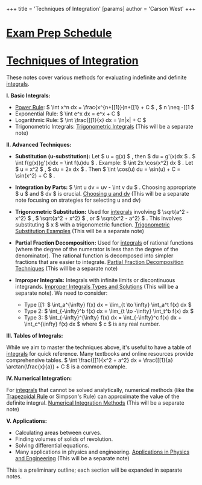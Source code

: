 +++
 title = 'Techniques of Integration'
[params]
	author = 'Carson West'
+++
# [Exam Prep Schedule](./../exam-prep-schedule/)
# [Techniques of Integration](./../techniques-of-integration/)

These notes cover various methods for evaluating indefinite and definite [integrals](./../integrals/).

**I. Basic Integrals:**

*   [Power Rule](./../power-rule/):  $ \int x^n dx = \frac{x^{n+[[1}}{n+[[1} + C $ ,   $ n \neq -[[1 $ 
*   Exponential Rule:  $ \int e^x dx = e^x + C $ 
*   Logarithmic Rule:  $ \int \frac{[[1}{x} dx = \ln|x| + C $ 
*   Trigonometric Integrals:  [Trigonometric Integrals](./../trigonometric-integrals/) (This will be a separate note)


**II. Advanced Techniques:**

*   **Substitution (u-substitution):**  Let  $ u = g(x) $ , then  $ du = g'(x)dx $ .   $ \int f(g(x))g'(x)dx = \int f(u)du $ .  Example:  $ \int 2x \cos(x^2) dx $ . Let  $ u = x^2 $ ,  $ du = 2x dx $ . Then  $ \int \cos(u) du = \sin(u) + C = \sin(x^2) + C $ .

*   **Integration by Parts:**  $ \int u dv = uv - \int v du $ .  Choosing appropriate  $ u $  and  $ dv $  is crucial.  [Choosing u and dv](./../choosing-u-and-dv/) (This will be a separate note focusing on strategies for selecting u and dv)


*   **Trigonometric Substitution:** Used for [integrals](./../integrals/) involving  $ \sqrt{a^2 - x^2} $ ,  $ \sqrt{a^2 + x^2} $ , or  $ \sqrt{x^2 - a^2} $ .  This involves substituting  $ x $  with a trigonometric function. [Trigonometric Substitution Examples](./../trigonometric-substitution-examples/) (This will be a separate note)

*   **Partial Fraction Decomposition:** Used for [integrals](./../integrals/) of rational functions (where the degree of the numerator is less than the degree of the denominator).  The rational function is decomposed into simpler fractions that are easier to integrate. [Partial Fraction Decomposition Techniques](./../partial-fraction-decomposition-techniques/) (This will be a separate note)


*   **Improper Integrals:** Integrals with infinite limits or discontinuous integrands. [Improper Integrals Types and Solutions](./../improper-integrals-types-and-solutions/) (This will be a separate note).  We need to consider:
    *   Type [[1:  $ \int_a^{\infty} f(x) dx = \lim_{t \to \infty} \int_a^t f(x) dx $ 
    *   Type 2:  $ \int_{-\infty}^b f(x) dx = \lim_{t \to -\infty} \int_t^b f(x) dx $ 
    *   Type 3:  $ \int_{-\infty}^{\infty} f(x) dx = \int_{-\infty}^c f(x) dx + \int_c^{\infty} f(x) dx $   where  $ c $  is any real number.


**III. Tables of Integrals:**

While we aim to master the techniques above, it's useful to have a table of [integrals](./../integrals/) for quick reference.  Many textbooks and online resources provide comprehensive tables.  $  \int \frac{[[1}{x^2 + a^2} dx = \frac{[[1}{a} \arctan(\frac{x}{a}) + C $  is a common example.


**IV. Numerical Integration:**

For [integrals](./../integrals/) that cannot be solved analytically, numerical methods (like the [Trapezoidal Rule](./../trapezoidal-rule/) or Simpson's Rule) can approximate the value of the definite integral. [Numerical Integration Methods](./../numerical-integration-methods/) (This will be a separate note)

**V. Applications:**

*   Calculating areas between curves.
*   Finding volumes of solids of revolution.
*   Solving differential equations.
*   Many applications in physics and engineering.  [Applications in Physics and Engineering](./../applications-in-physics-and-engineering/) (This will be a separate note)


This is a preliminary outline; each section will be expanded in separate notes.
